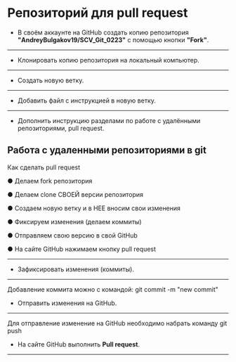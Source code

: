 # Репозиторий для **pull request**

* В своём аккаунте на GitHub создать копию репозитория **"AndreyBulgakov19/SCV_Git_0223"** с помощью кнопки **"Fork"**.

---

* Клонировать копию репозитория на локальный компьютер.

---

* Создать новую ветку.

---

* Добавить файл с инструкцией в новую ветку.

---

* Дополнить инструкцию разделами по работе с удалёнными репозиториями, pull request.

## Работа с удаленными репозиториями в git

Как сделать pull request

● Делаем fork репозитория

● Делаем clone СВОЕЙ версии репозитория

● Создаем новую ветку и в НЕЕ вносим свои изменения

● Фиксируем изменения (делаем коммиты)

● Отправляем свою версию в свой GitHub

● На сайте GitHub нажимаем кнопку pull request

---


* Зафиксировать изменения (коммиты).

---
Добавление коммита можно с командой: 
git commit -m "new commit"


* Отправить изменения на GitHub.

---
Для отправление изменение на GitHub необходимо 
набрать команду git push

* На сайте GitHub выполнить **Pull request**.

---
